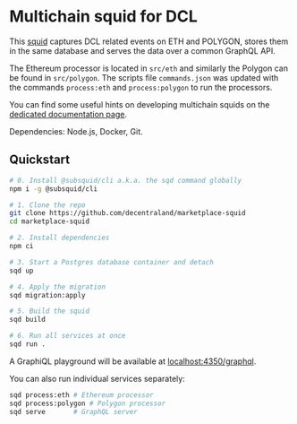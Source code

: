 # Multichain squid for DCL

This [squid](https://docs.subsquid.io/) captures DCL related events on ETH and POLYGON, stores them in the same database and serves the data over a common GraphQL API.

The Ethereum processor is located in `src/eth` and similarly the Polygon can be found in `src/polygon`. The scripts file `commands.json` was updated with the commands `process:eth` and `process:polygon` to run the processors. 

You can find some useful hints on developing multichain squids on the [dedicated documentation page](https://docs.subsquid.io/basics/multichain/).

Dependencies: Node.js, Docker, Git.

## Quickstart

```bash
# 0. Install @subsquid/cli a.k.a. the sqd command globally
npm i -g @subsquid/cli

# 1. Clone the repo
git clone https://github.com/decentraland/marketplace-squid
cd marketplace-squid

# 2. Install dependencies
npm ci

# 3. Start a Postgres database container and detach
sqd up

# 4. Apply the migration
sqd migration:apply

# 5. Build the squid
sqd build

# 6. Run all services at once
sqd run .
```
A GraphiQL playground will be available at [localhost:4350/graphql](http://localhost:4350/graphql).

You can also run individual services separately:
```bash
sqd process:eth # Ethereum processor
sqd process:polygon # Polygon processor
sqd serve       # GraphQL server
```
